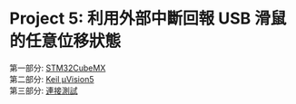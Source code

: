 # Project 5: 利用外部中斷回報 USB 滑鼠的任意位移狀態  
  
第一部分: [STM32CubeMX](https://github.com/Weng20011103/GS4538_Group_Project/tree/main/STM32/Project/Project_5_EXTI_USB_Mouse_2/STM32CubeMX#project-5-%E5%88%A9%E7%94%A8%E5%A4%96%E9%83%A8%E4%B8%AD%E6%96%B7%E5%9B%9E%E5%A0%B1-usb-%E6%BB%91%E9%BC%A0%E7%9A%84%E4%BB%BB%E6%84%8F%E4%BD%8D%E7%A7%BB%E7%8B%80%E6%85%8B)  
第二部分: [Keil µVision5](https://github.com/Weng20011103/GS4538_Group_Project/tree/main/STM32/Project/Project_5_EXTI_USB_Mouse_2/Keil%20uVision5#project-5-%E5%88%A9%E7%94%A8%E5%A4%96%E9%83%A8%E4%B8%AD%E6%96%B7%E5%9B%9E%E5%A0%B1-usb-%E6%BB%91%E9%BC%A0%E7%9A%84%E4%BB%BB%E6%84%8F%E4%BD%8D%E7%A7%BB%E7%8B%80%E6%85%8B)  
第三部分: [連接測試](https://github.com/Weng20011103/GS4538_Group_Project/tree/main/STM32/Project/Project_5_EXTI_USB_Mouse_2/Test#project-5-%E5%88%A9%E7%94%A8%E5%A4%96%E9%83%A8%E4%B8%AD%E6%96%B7%E5%9B%9E%E5%A0%B1-usb-%E6%BB%91%E9%BC%A0%E7%9A%84%E4%BB%BB%E6%84%8F%E4%BD%8D%E7%A7%BB%E7%8B%80%E6%85%8B)  